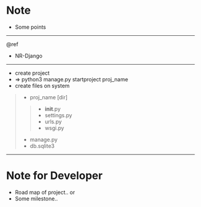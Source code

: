# Note

- Some points


---
@ref
- NR-Django

---
- create project
- => python3 manage.py startproject proj_name
- create files on system
> + proj_name [dir]  
>> - __init__.py
>> - settings.py
>> - urls.py
>> - wsgi.py
> - manage.py
> - db.sqlite3

---
# Note for Developer

- Road map of project.. or
- Some milestone..
